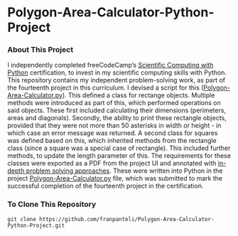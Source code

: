 # Polygon-Area-Calculator-Python-Project
### About This Project
I independently completed freeCodeCamp’s [Scientific Computing with Python](https://www.freecodecamp.org/learn/scientific-computing-with-python/) certification, to invest in my scientific computing skills with Python. This repository contains my independent problem-solving work, as part of the fourteenth project in this curriculum. I devised a script for this ([Polygon-Area-Calculator.py](https://github.com/franpanteli/Polygon-Area-Calculator-Python-Project/blob/main/Polygon-Area-Calculator.py)). This defined a class for rectange objects. Multiple methods were introduced as part of this, which performed operations on said objects. These first included calculating their dimensions (perimeters, areas and diagonals). Secondly, the ability to print these rectangle objects, provided that they were not more than 50 asterisks in width or height - in which case an error message was returned. A second class for squares was defined based on this, which inherited methods from the rectangle class (since a square was a special case of rectangle). This included further methods, to update the length parameter of this. The requirements for these classes were exported as a PDF from the project UI and annotated with [in-depth problem solving approaches](https://github.com/franpanteli/Polygon-Area-Calculator-Python-Project/blob/main/Task%20Challenge%20Notes.pdf). These were written into Python in the project [Polygon-Area-Calculator.py](https://github.com/franpanteli/Polygon-Area-Calculator-Python-Project/blob/main/Polygon-Area-Calculator.py) file, which was submitted to mark the successful completion of the fourteenth project in the certification.

### To Clone This Repository
```
git clone https://github.com/franpanteli/Polygon-Area-Calculator-Python-Project.git
```
